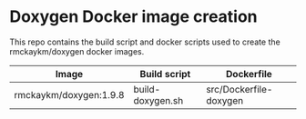 # Doxygen Docker image creation #

This repo contains the build script and docker scripts used to create the rmckaykm/doxygen docker images.

| Image                    | Build script     | Dockerfile              |
|--------------------------|------------------|-------------------------|
| rmckaykm/doxygen:1.9.8   | build-doxygen.sh | src/Dockerfile-doxygen  |

